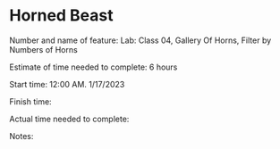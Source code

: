# Horned Beast

Number and name of feature: Lab: Class 04, Gallery Of Horns, Filter by Numbers of Horns

Estimate of time needed to complete: 6 hours

Start time: 12:00 AM.  1/17/2023

Finish time: 

Actual time needed to complete: 

Notes: 